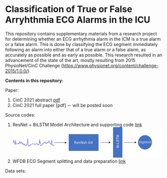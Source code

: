 # Classification of True or False Arryhthmia ECG Alarms in the ICU

This repository contains supplementary materials from a research project for determining whether an ECG arrhythmia alarm in the ICM is a true alarm or a false alarm. This is done by classifying the ECG segment immediately following an alarm into either that of a true alarm or a false alarm, as accurately as possible and as early as possible. This research resulted in an advancement of the state of the art, mostly resulting from 2015 PhysioNet/CinC Challenge (https://www.physionet.org/content/challenge-2015/1.0.0/).

**Contents in this repository:**

Paper:
1. CinC 2021 abstract [pdf](abstract.pdf)
2. CinC 2021 full paper [pdf] -- will be posted soon

Source codes:
1. ResNet + BiLSTM Model Architecture and supporting code [link](resnet_attention.py)
    ![ResNet + BiLSTM](arch.png)   
2. WFDB ECG Segment splitting and data preparation [link](split.py)

Data sets:

